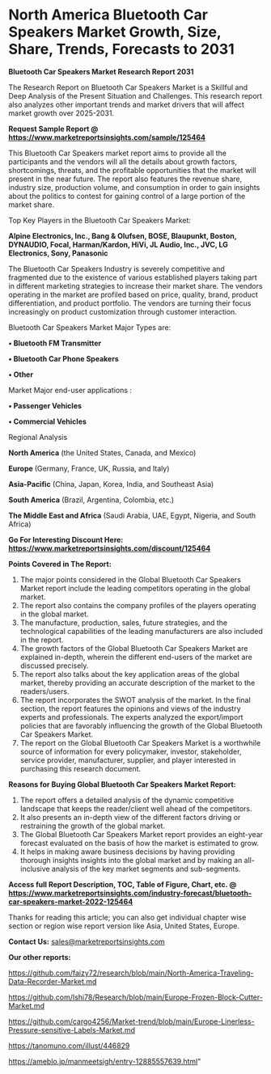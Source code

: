 # North America Bluetooth Car Speakers Market Growth, Size, Share, Trends, Forecasts to 2031

<strong>Bluetooth Car Speakers Market Research Report 2031</strong>

The Research Report on Bluetooth Car Speakers Market is a Skillful and Deep Analysis of the Present Situation and Challenges. This research report also analyzes other important trends and market drivers that will affect market growth over 2025-2031.

<strong>Request Sample Report @ <a href=https://www.marketreportsinsights.com/sample/125464>https://www.marketreportsinsights.com/sample/125464</a></strong>

This Bluetooth Car Speakers market report aims to provide all the participants and the vendors will all the details about growth factors, shortcomings, threats, and the profitable opportunities that the market will present in the near future. The report also features the revenue share, industry size, production volume, and consumption in order to gain insights about the politics to contest for gaining control of a large portion of the market share.

Top Key Players in the Bluetooth Car Speakers Market:

<strong>Alpine Electronics, Inc., Bang & Olufsen, BOSE, Blaupunkt, Boston, DYNAUDIO, Focal, Harman/Kardon, HiVi, JL Audio, Inc., JVC, LG Electronics, Sony, Panasonic</strong>

The Bluetooth Car Speakers Industry is severely competitive and fragmented due to the existence of various established players taking part in different marketing strategies to increase their market share. The vendors operating in the market are profiled based on price, quality, brand, product differentiation, and product portfolio. The vendors are turning their focus increasingly on product customization through customer interaction.

Bluetooth Car Speakers Market Major Types are:

<strong>• Bluetooth FM Transmitter

• Bluetooth Car Phone Speakers

• Other</strong>

Market Major end-user applications :

<strong>• Passenger Vehicles

• Commercial Vehicles</strong>

Regional Analysis

</u><strong><b>North America</b></strong> (the United States, Canada, and Mexico)

<strong><b>Europe </b></strong>(Germany, France, UK, Russia, and Italy)

<strong><b>Asia-Pacific</b></strong> (China, Japan, Korea, India, and Southeast Asia)

<strong><b>South America</b></strong> (Brazil, Argentina, Colombia, etc.)

<strong><b>The Middle East and Africa</b></strong> (Saudi Arabia, UAE, Egypt, Nigeria, and South Africa)

<strong>Go For Interesting Discount Here: <a href=https://www.marketreportsinsights.com/discount/125464>https://www.marketreportsinsights.com/discount/125464</a></strong>

<strong>Points Covered in The Report:</strong>
<ol>
  <li>The major points considered in the Global Bluetooth Car Speakers Market report include the leading competitors operating in the global market.</li>
  <li>The report also contains the company profiles of the players operating in the global market.</li>
  <li>The manufacture, production, sales, future strategies, and the technological capabilities of the leading manufacturers are also included in the report.</li>
  <li>The growth factors of the Global Bluetooth Car Speakers Market are explained in-depth, wherein the different end-users of the market are discussed precisely.</li>
  <li>The report also talks about the key application areas of the global market, thereby providing an accurate description of the market to the readers/users.</li>
  <li>The report incorporates the SWOT analysis of the market. In the final section, the report features the opinions and views of the industry experts and professionals. The experts analyzed the export/import policies that are favorably influencing the growth of the Global Bluetooth Car Speakers Market.</li>
  <li>The report on the Global Bluetooth Car Speakers Market is a worthwhile source of information for every policymaker, investor, stakeholder, service provider, manufacturer, supplier, and player interested in purchasing this research document.</li>
</ol>
<strong>Reasons for Buying Global Bluetooth Car Speakers Market Report:</strong>

<ol>
  <li>The report offers a detailed analysis of the dynamic competitive landscape that keeps the reader/client well ahead of the competitors.</li>
  <li>It also presents an in-depth view of the different factors driving or restraining the growth of the global market.</li>
  <li>The Global Bluetooth Car Speakers Market report provides an eight-year forecast evaluated on the basis of how the market is estimated to grow.</li>
  <li>It helps in making aware business decisions by having providing thorough insights insights into the global market and by making an all-inclusive analysis of the key market segments and sub-segments.</li>
</ol>
<strong>Access full Report Description, TOC, Table of Figure, Chart, etc. @ <a href=https://www.marketreportsinsights.com/industry-forecast/bluetooth-car-speakers-market-2022-125464>https://www.marketreportsinsights.com/industry-forecast/bluetooth-car-speakers-market-2022-125464</a></strong>


Thanks for reading this article; you can also get individual chapter wise section or region wise report version like Asia, United States, Europe.

<strong>Contact Us:</strong>
sales@marketreportsinsights.com

<strong>Our other reports:</strong>

<a href=https://github.com/faizy72/research/blob/main/North-America-Traveling-Data-Recorder-Market.md>https://github.com/faizy72/research/blob/main/North-America-Traveling-Data-Recorder-Market.md</a>

<a href=https://github.com/Ishi78/Research/blob/main/Europe-Frozen-Block-Cutter-Market.md>https://github.com/Ishi78/Research/blob/main/Europe-Frozen-Block-Cutter-Market.md</a>

<a href=https://github.com/cargo4256/Market-trend/blob/main/Europe-Linerless-Pressure-sensitive-Labels-Market.md>https://github.com/cargo4256/Market-trend/blob/main/Europe-Linerless-Pressure-sensitive-Labels-Market.md</a>

<a href=https://tanomuno.com/illust/446829>https://tanomuno.com/illust/446829</a>

<a href=https://ameblo.jp/manmeetsigh/entry-12885557639.html>https://ameblo.jp/manmeetsigh/entry-12885557639.html</a>"
